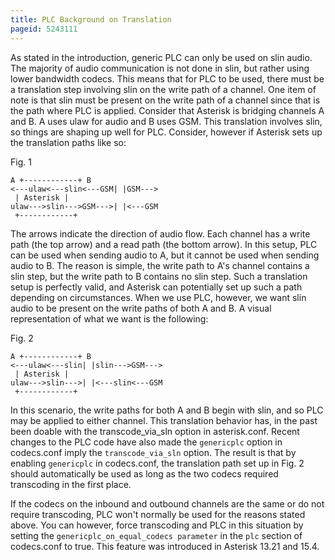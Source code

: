 ```yaml
---
title: PLC Background on Translation
pageid: 5243111
---
```


As stated in the introduction, generic PLC can only be used on slin audio. The majority of audio communication is not done in slin, but rather using lower bandwidth codecs. This means that for PLC to be used, there must be a translation step involving slin on the write path of a channel.  One item of note is that slin must be present on the write path of a channel since that is the path where PLC is applied. Consider that Asterisk is bridging channels A and B. A uses ulaw for audio and B uses GSM. This translation involves slin, so things are shaping up well for PLC. Consider, however if Asterisk sets up the translation paths like so:

Fig. 1

```
A +------------+ B
<---ulaw<---slin<---GSM| |GSM--->
 | Asterisk |
ulaw--->slin--->GSM--->| |<---GSM
 +------------+

```

The arrows indicate the direction of audio flow. Each channel has a write path (the top arrow) and a read path (the bottom arrow). In this setup, PLC can be used when sending audio to A, but it cannot be used when sending audio to B. The reason is simple, the write path to A's channel contains a slin step, but the write path to B contains no slin step. Such a translation setup is perfectly valid, and Asterisk can potentially set up such a path depending on circumstances. When we use PLC, however, we want slin audio to be present on the write paths of both A and B. A visual representation of what we want is the following:

Fig. 2

```
A +------------+ B
<---ulaw<---slin| |slin--->GSM--->
 | Asterisk |
ulaw--->slin--->| |<---slin<---GSM
 +------------+

```

In this scenario, the write paths for both A and B begin with slin, and so PLC may be applied to either channel. This translation behavior has, in the past been doable with the transcode_via_sln option in asterisk.conf. Recent changes to the PLC code have also made the `genericplc` option in codecs.conf imply the `transcode_via_sln` option. The result is that by enabling `genericplc` in codecs.conf, the translation path set up in Fig. 2 should automatically be used as long as the two codecs required transcoding in the first place.

If the codecs on the inbound and outbound channels are the same or do not require transcoding, PLC won't normally be used for the reasons stated above.  You can however, force transcoding and PLC in this situation by setting the `genericplc_on_equal_codecs parameter` in the `plc` section of codecs.conf to true.  This feature was introduced in Asterisk 13.21 and 15.4.



